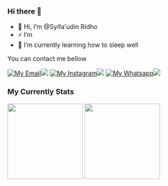 ### Hi there 👋

- 👋 Hi, I’m @Syifa'udin Ridho
- ⚡ I’m 
- 🌱 I’m currently learning how to sleep well

You can contact me bellow

[![My Email](https://img.shields.io/badge/-white?style=for-the-badge&logo=gmail&logoColor=red)![](https://img.shields.io/badge/Gmail-red?style=for-the-badge)](mailto:ridho@signtis.com)
[![My Instagram](https://img.shields.io/badge/-white?style=for-the-badge&logo=instagram&logoColor=ff3050)![](https://img.shields.io/badge/Instagram-ff3251?style=for-the-badge)](https://www.instagram.com/syifaudinridho)
[![My Whatsapp](https://img.shields.io/badge/-white?style=for-the-badge&logo=whatsapp&logoColor=success)![](https://img.shields.io/badge/Whatsapp-success?style=for-the-badge)](https://wa.me/6289618587792)

### My Currently Stats
<div class="badge">
  <img src="https://github-readme-stats.vercel.app/api?username=starcreator666&show_icons=true&theme=tokyonight&hide_border=true" height="170px"/>
  <img src="https://github-readme-stats.vercel.app/api/top-langs/?username=starcreator666&layout=compact&theme=tokyonight&hide_border=true" height="170px"/>
</div>
